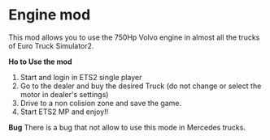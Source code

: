 # Engine mod

This mod allows you to use the 750Hp Volvo engine in almost all the trucks of Euro Truck Simulator2.

**Ho to Use the mod**

1. Start and login in ETS2 single player
2. Go to the dealer and buy the desired Truck (do not change or select the motor in dealer's settings)
3. Drive to a non colision zone and save the game.
4. Start ETS2 MP and enjoy!! 


**Bug**
There is a bug that not allow to use this mode in Mercedes trucks.